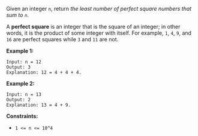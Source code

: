 Given an integer `n`, return *the least number of perfect square numbers that sum to `n`*.

A **perfect square** is an integer that is the square of an integer; in other words, it is the product of some integer with itself. For example, `1`, `4`, `9`, and `16` are perfect squares while `3` and `11` are not.

**Example 1:**
```
Input: n = 12
Output: 3
Explanation: 12 = 4 + 4 + 4.
```
**Example 2:**
```
Input: n = 13
Output: 2
Explanation: 13 = 4 + 9.
``` 
**Constraints:**
- `1 <= n <= 10^4`
